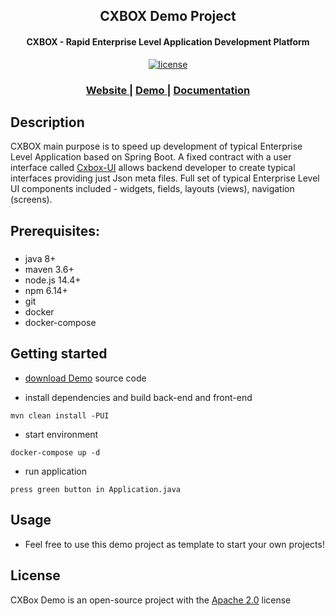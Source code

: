 <h2 align="center">CXBOX Demo Project</h2>

<p align="center">
<h4 align="center">CXBOX - Rapid Enterprise Level Application Development Platform</h4>

<p align="center">
<a href="http://www.apache.org/licenses/LICENSE-2.0"><img src="https://img.shields.io/badge/license-Apache%20License%202.0-blue.svg?style=flat" alt="license" title=""></a>
</p>


<div align="center">
  <h3>
    <a href="https://www.cxbox.org/" target="_blank">
      Website
    </a>
    <span> | </span>
    <a href="https://www.cxbox.org/demo/" target="_blank">
      Demo
    </a>
    <span> | </span>
    <a href="https://www.cxbox.org/doc/" target="_blank">
      Documentation
    </a>
  </h3>
</div>

## Description

CXBOX main purpose is to speed up development of typical Enterprise Level Application based on Spring Boot. A fixed
contract with a user interface called [Cxbox-UI](https://github.com/CX-Box/cxbox-ui) allows backend developer to create
typical interfaces providing just Json meta files. Full set of typical Enterprise Level UI components included -
widgets, fields, layouts (views), navigation (screens).

## Prerequisites:

#####

* java 8+
* maven 3.6+
* node.js 14.4+
* npm 6.14+
* git
* docker
* docker-compose

## Getting started

* [download Demo](https://github.com/CX-Box/cxbox-demo) source code


* install dependencies and build back-end and front-end

```
mvn clean install -PUI
```

* start environment

```
docker-compose up -d
```

* run application

```
press green button in Application.java
```
## Usage
* Feel free to use this demo project as template to start your own projects!

## License
CXBox Demo is an open-source project with the [Apache 2.0](https://www.apache.org/licenses/LICENSE-2.0) license